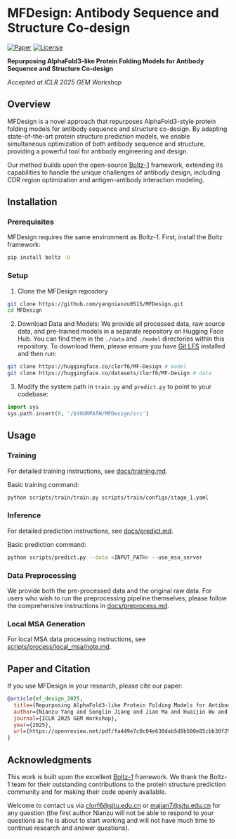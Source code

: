  # MFDesign: Antibody Sequence and Structure Co-design

[![Paper](https://img.shields.io/badge/Paper-ICLR%202025%20GEM%20Workshop-blue)](https://openreview.net/pdf/fa449e7c0c04e638dab5d8b500e85cbb30f29694.pdf)
[![License](https://img.shields.io/badge/License-MIT-green.svg)](LICENSE)

**Repurposing AlphaFold3-like Protein Folding Models for Antibody Sequence and Structure Co-design**

*Accepted at ICLR 2025 GEM Workshop*

## Overview

MFDesign is a novel approach that repurposes AlphaFold3-style protein folding models for antibody sequence and structure co-design. By adapting state-of-the-art protein structure prediction models, we enable simultaneous optimization of both antibody sequence and structure, providing a powerful tool for antibody engineering and design.

Our method builds upon the open-source [Boltz-1](https://github.com/jwohlwend/boltz) framework, extending its capabilities to handle the unique challenges of antibody design, including CDR region optimization and antigen-antibody interaction modeling.

## Installation

### Prerequisites

MFDesign requires the same environment as Boltz-1. First, install the Boltz framework:

```bash
pip install boltz -U
```

### Setup

1. Clone the MFDesign repository
```bash
git clone https://github.com/yangnianzu0515/MFDesign.git
cd MFDesign
```

2. Download Data and Models:
We provide all processed data, raw source data, and pre-trained models in a separate repository on Hugging Face Hub. You can find them in the `./data` and `./model` directories within this repository. To download them, please ensure you have [Git LFS](https://git-lfs.github.com/) installed and then run:
```bash
git clone https://huggingface.co/clorf6/MF-Design # model
git clone https://huggingface.co/datasets/clorf6/MF-Design # data
```

3. Modify the system path in `train.py` and `predict.py` to point to your codebase:
```python
import sys
sys.path.insert(0, '/$YOURPATH/MFDesign/src')
```

## Usage

### Training

For detailed training instructions, see [docs/training.md](docs/training.md).

Basic training command:
```bash
python scripts/train/train.py scripts/train/configs/stage_1.yaml
```

### Inference

For detailed prediction instructions, see [docs/predict.md](docs/predict.md).

Basic prediction command:
```bash
python scripts/predict.py --data <INPUT_PATH> --use_msa_server
```

### Data Preprocessing

We provide both the pre-processed data and the original raw data. For users who wish to run the preprocessing pipeline themselves, please follow the comprehensive instructions in [docs/preprocess.md](docs/preprocess.md).

### Local MSA Generation

For local MSA data processing instructions, see [scripts/process/local_msa/note.md](scripts/process/local_msa/note.md).

## Paper and Citation

If you use MFDesign in your research, please cite our paper:

```bibtex
@article{mf_design_2025,
  title={Repurposing AlphaFold3-like Protein Folding Models for Antibody Sequence and Structure Co-design},
  author={Nianzu Yang and Songlin Jiang and Jian Ma and Huaijin Wu and Shuangjia Zheng and Wengong Jin and Junchi Yan},
  journal={ICLR 2025 GEM Workshop},
  year={2025},
  url={https://openreview.net/pdf/fa449e7c0c04e638dab5d8b500e85cbb30f29694.pdf}
}
```

## Acknowledgments

This work is built upon the excellent [Boltz-1](https://github.com/jwohlwend/boltz) framework. We thank the Boltz-1 team for their outstanding contributions to the protein structure prediction community and for making their code openly available.

Welcome to contact us via [clorf6@sjtu.edu.cn](mailto:clorf6@sjtu.edu.cn) or [majian7@sjtu.edu.cn](mailto:majian7@sjtu.edu.cn) for any question (the first author Nianzu will not be able to respond to your questions as he is about to start working and will not have much time to continue research and answer questions).
